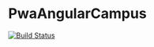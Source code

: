 # PwaAngularCampus

[![Build Status](https://travis-ci.org/kneefer/pwa-angular-campus.svg?branch=master)](https://travis-ci.org/kneefer/pwa-angular-campus)
